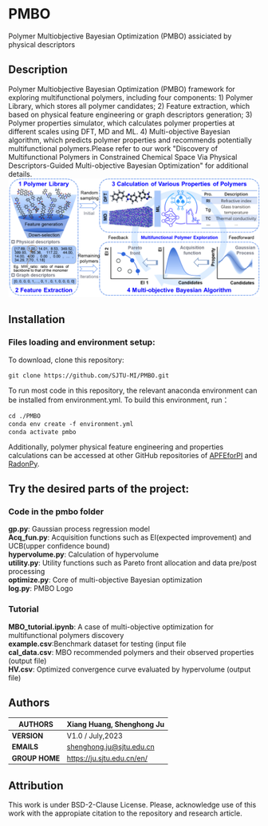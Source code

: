 # PMBO
Polymer Multiobjective Bayesian Optimization (PMBO) assiciated by physical descriptors
## Description
Polymer Multiobjective Bayesian Optimization (PMBO)  framework for exploring multifunctional polymers, including four components: 1) Polymer Library, which stores all polymer candidates; 2) Feature extraction, which based on physical feature engineering or graph descriptors generation; 3) Polymer properties simulator, which calculates polymer properties at different scales using DFT, MD and ML. 4) Multi-objective Bayesian algorithm, which predicts polymer properties and recommends potentially multifunctional polymers.Please refer to our work "Discovery of Multifunctional Polymers in Constrained Chemical Space Via Physical Descriptors-Guided Multi-objective Bayesian Optimization" for additional details.
![Framework](https://github.com/SJTU-MI/PMBO/blob/main/Framework.png)
## Installation
### Files loading and environment setup:

To download, clone this repository:<br>
````
git clone https://github.com/SJTU-MI/PMBO.git
````

To run most code in this repository, the relevant anaconda environment can be installed from environment.yml. To build this environment, run：<br>
````
cd ./PMBO
conda env create -f environment.yml
conda activate pmbo
````
Additionally, polymer physical feature engineering and properties calculations can be accessed at other GitHub repositories of [APFEforPI](https://github.com/SJTU-MI/APFEforPI) and [RadonPy](https://github.com/RadonPy/RadonPy).
## Try the desired parts of the project:
### Code in the pmbo folder
**gp.py**: Gaussian process regression model <br>
**Acq_fun.py**: Acquisition functions such as EI(expected improvement) and UCB(upper confidence bound) <br>
**hypervolume.py**: Calculation of hypervolume <br>
**utility.py**: Utility functions such as Pareto front allocation and data pre/post processing <br>
**optimize.py**: Core of multi-objective Bayesian optimization <br>
**log.py**: PMBO Logo <br>
### Tutorial
**MBO_tutorial.ipynb**: A case of multi-objective optimization for multifunctional polymers discovery <br>
**example.csv**:Benchmark dataset for testing (input file <br>
**cal_data.csv**: MBO recommended polymers and their observed properties (output file) <br>
**HV.csv**: Optimized convergence curve evaluated by hypervolume (output file) <br>
## Authors

| **AUTHORS** |Xiang Huang, Shenghong Ju            |
|-------------|--------------------------------------------------|
| **VERSION** | V1.0 / July,2023                               |
| **EMAILS**  | shenghong.ju@sjtu.edu.cn                         |
| **GROUP HOME**  | https://ju.sjtu.edu.cn/en/                         |

## Attribution
This work is under BSD-2-Clause License. Please, acknowledge use of this work with the appropiate citation to the repository and research article.
